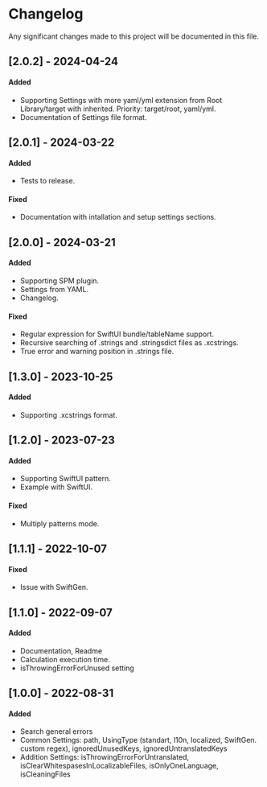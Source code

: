  
# Changelog

Any significant changes made to this project will be documented in this file.

## [2.0.2] - 2024-04-24

#### Added

- Supporting Settings with more yaml/yml extension from Root Library/target with inherited. Priority: target/root, yaml/yml.
- Documentation of Settings file format.

## [2.0.1] - 2024-03-22

#### Added

- Tests to release.

#### Fixed

- Documentation with intallation and setup settings sections.

## [2.0.0] - 2024-03-21

#### Added

- Supporting SPM plugin.
- Settings from YAML.
- Changelog.

#### Fixed

- Regular expression for SwiftUI bundle/tableName support.
- Recursive searching of .strings and .stringsdict files as .xcstrings.
- True error and warning position in .strings file.


## [1.3.0] - 2023-10-25

#### Added

- Supporting .xcstrings format.

## [1.2.0] - 2023-07-23

#### Added

- Supporting SwiftUI pattern.
- Example with SwiftUI.

#### Fixed

- Multiply patterns mode.

## [1.1.1] - 2022-10-07

#### Fixed

- Issue with SwiftGen.

## [1.1.0] - 2022-09-07

#### Added

- Documentation, Readme
- Calculation execution time.
- isThrowingErrorForUnused setting

## [1.0.0] - 2022-08-31

#### Added

- Search general errors
- Common Settings: path, UsingType (standart, l10n, localized, SwiftGen. custom regex), ignoredUnusedKeys, ignoredUntranslatedKeys
- Addition Settings: isThrowingErrorForUntranslated, isClearWhitespasesInLocalizableFiles, isOnlyOneLanguage, isCleaningFiles
